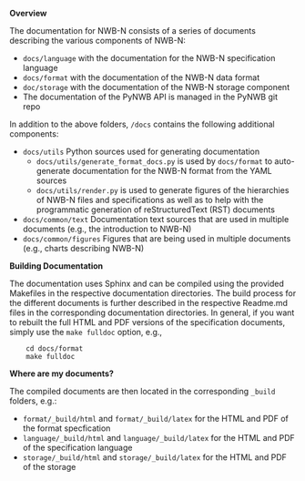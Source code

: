 **Overview**

The documentation for NWB-N consists of a series of documents describing the various components of NWB-N:

* ``docs/language`` with the documentation for the NWB-N specification language
* ``docs/format`` with the documentation of the NWB-N data format
* ``doc/storage`` with the documentation of the NWB-N storage component
* The documentation of the PyNWB API is managed in the PyNWB git repo

In addition to the above folders, ``/docs`` contains the following additional components:

* ``docs/utils`` Python sources used for generating documentation
    * ``docs/utils/generate_format_docs.py`` is used by ``docs/format`` to auto-generate documentation for
      the NWB-N format from the YAML sources
    * ``docs/utils/render.py`` is used to generate figures of the hierarchies of NWB-N files and
      specifications as well as to help with the programmatic generation of reStructuredText (RST) documents
* ``docs/common/text`` Documentation text sources that are used in multiple documents (e.g., the introduction to NWB-N)
* ``docs/common/figures`` Figures that are being used in multiple documents (e.g., charts describing NWB-N)


**Building Documentation**

The documentation uses Sphinx and can be compiled using the provided Makefiles in the respective documentation
directories. The build process for the different documents is further described in the respective Readme.md files
in the corresponding documentation directories. In general, if you want to rebuilt the full HTML and PDF versions
of the specification documents, simply use the ``make fulldoc`` option, e.g.,

```
    cd docs/format
    make fulldoc
```

**Where are my documents?**

The compiled documents are then located in the corresponding ``_build`` folders, e.g.:

* ``format/_build/html`` and ``format/_build/latex`` for the HTML and PDF of the format specfication
* ``language/_build/html`` and ``language/_build/latex`` for the HTML and PDF of the specification language
* ``storage/_build/html`` and ``storage/_build/latex`` for the HTML and PDF of the storage